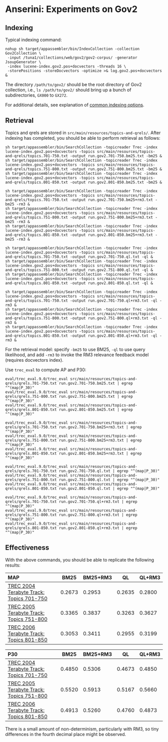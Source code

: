 # Anserini: Experiments on Gov2

## Indexing

Typical indexing command:

```
nohup sh target/appassembler/bin/IndexCollection -collection Gov2Collection \
 -input /tuna1/collections/web/gov2/gov2-corpus/ -generator JsoupGenerator \
 -index lucene-index.gov2.pos+docvectors -threads 16 \
 -storePositions -storeDocvectors -optimize >& log.gov2.pos+docvectors &
```

The directory `/path/to/gov2/` should be the root directory of Gov2 collection, i.e., `ls /path/to/gov2/` should bring up a bunch of subdirectories, `GX000` to `GX272`.

For additional details, see explanation of [common indexing options](common-indexing-options.md).

## Retrieval

Topics and qrels are stored in `src/main/resources/topics-and-qrels/`.
After indexing has completed, you should be able to perform retrieval as follows:

```
sh target/appassembler/bin/SearchCollection -topicreader Trec -index lucene-index.gov2.pos+docvectors -topics src/main/resources/topics-and-qrels/topics.701-750.txt -output run.gov2.701-750.bm25.txt -bm25 &
sh target/appassembler/bin/SearchCollection -topicreader Trec -index lucene-index.gov2.pos+docvectors -topics src/main/resources/topics-and-qrels/topics.751-800.txt -output run.gov2.751-800.bm25.txt -bm25 &
sh target/appassembler/bin/SearchCollection -topicreader Trec -index lucene-index.gov2.pos+docvectors -topics src/main/resources/topics-and-qrels/topics.801-850.txt -output run.gov2.801-850.bm25.txt -bm25 &

sh target/appassembler/bin/SearchCollection -topicreader Trec -index lucene-index.gov2.pos+docvectors -topics src/main/resources/topics-and-qrels/topics.701-750.txt -output run.gov2.701-750.bm25+rm3.txt -bm25 -rm3 &
sh target/appassembler/bin/SearchCollection -topicreader Trec -index lucene-index.gov2.pos+docvectors -topics src/main/resources/topics-and-qrels/topics.751-800.txt -output run.gov2.751-800.bm25+rm3.txt -bm25 -rm3 &
sh target/appassembler/bin/SearchCollection -topicreader Trec -index lucene-index.gov2.pos+docvectors -topics src/main/resources/topics-and-qrels/topics.801-850.txt -output run.gov2.801-850.bm25+rm3.txt -bm25 -rm3 &

sh target/appassembler/bin/SearchCollection -topicreader Trec -index lucene-index.gov2.pos+docvectors -topics src/main/resources/topics-and-qrels/topics.701-750.txt -output run.gov2.701-750.ql.txt -ql &
sh target/appassembler/bin/SearchCollection -topicreader Trec -index lucene-index.gov2.pos+docvectors -topics src/main/resources/topics-and-qrels/topics.751-800.txt -output run.gov2.751-800.ql.txt -ql &
sh target/appassembler/bin/SearchCollection -topicreader Trec -index lucene-index.gov2.pos+docvectors -topics src/main/resources/topics-and-qrels/topics.801-850.txt -output run.gov2.801-850.ql.txt -ql &

sh target/appassembler/bin/SearchCollection -topicreader Trec -index lucene-index.gov2.pos+docvectors -topics src/main/resources/topics-and-qrels/topics.701-750.txt -output run.gov2.701-750.ql+rm3.txt -ql -rm3 &
sh target/appassembler/bin/SearchCollection -topicreader Trec -index lucene-index.gov2.pos+docvectors -topics src/main/resources/topics-and-qrels/topics.751-800.txt -output run.gov2.751-800.ql+rm3.txt -ql -rm3 &
sh target/appassembler/bin/SearchCollection -topicreader Trec -index lucene-index.gov2.pos+docvectors -topics src/main/resources/topics-and-qrels/topics.801-850.txt -output run.gov2.801-850.ql+rm3.txt -ql -rm3 &
```

For the retrieval model: specify `-bm25` to use BM25, `-ql` to use query likelihood, and add `-rm3` to invoke the RM3 
relevance feedback model (requires docvectors index).

Use `trec_eval` to compute AP and P30:

```
eval/trec_eval.9.0/trec_eval src/main/resources/topics-and-qrels/qrels.701-750.txt run.gov2.701-750.bm25.txt | egrep "^(map|P_30)"
eval/trec_eval.9.0/trec_eval src/main/resources/topics-and-qrels/qrels.751-800.txt run.gov2.751-800.bm25.txt | egrep "^(map|P_30)"
eval/trec_eval.9.0/trec_eval src/main/resources/topics-and-qrels/qrels.801-850.txt run.gov2.801-850.bm25.txt | egrep "^(map|P_30)"

eval/trec_eval.9.0/trec_eval src/main/resources/topics-and-qrels/qrels.701-750.txt run.gov2.701-750.bm25+rm3.txt | egrep "^(map|P_30)"
eval/trec_eval.9.0/trec_eval src/main/resources/topics-and-qrels/qrels.751-800.txt run.gov2.751-800.bm25+rm3.txt | egrep "^(map|P_30)"
eval/trec_eval.9.0/trec_eval src/main/resources/topics-and-qrels/qrels.801-850.txt run.gov2.801-850.bm25+rm3.txt | egrep "^(map|P_30)"

eval/trec_eval.9.0/trec_eval src/main/resources/topics-and-qrels/qrels.701-750.txt run.gov2.701-750.ql.txt | egrep "^(map|P_30)"
eval/trec_eval.9.0/trec_eval src/main/resources/topics-and-qrels/qrels.751-800.txt run.gov2.751-800.ql.txt | egrep "^(map|P_30)"
eval/trec_eval.9.0/trec_eval src/main/resources/topics-and-qrels/qrels.801-850.txt run.gov2.801-850.ql.txt | egrep "^(map|P_30)"

eval/trec_eval.9.0/trec_eval src/main/resources/topics-and-qrels/qrels.701-750.txt run.gov2.701-750.ql+rm3.txt | egrep "^(map|P_30)"
eval/trec_eval.9.0/trec_eval src/main/resources/topics-and-qrels/qrels.751-800.txt run.gov2.751-800.ql+rm3.txt | egrep "^(map|P_30)"
eval/trec_eval.9.0/trec_eval src/main/resources/topics-and-qrels/qrels.801-850.txt run.gov2.801-850.ql+rm3.txt | egrep "^(map|P_30)"
```

## Effectiveness

With the above commands, you should be able to replicate the following results:

MAP                                                                                     | BM25   |BM25+RM3| QL     | QL+RM3
:---------------------------------------------------------------------------------------|--------|--------|--------|--------
[TREC 2004 Terabyte Track: Topics 701-750](http://trec.nist.gov/data/terabyte04.html)   | 0.2673 | 0.2953 | 0.2635 | 0.2800
[TREC 2005 Terabyte Track: Topics 751-800](http://trec.nist.gov/data/terabyte05.html)   | 0.3365 | 0.3837 | 0.3263 | 0.3627
[TREC 2006 Terabyte Track: Topics 801-850](http://trec.nist.gov/data/terabyte06.html)   | 0.3053 | 0.3411 | 0.2955 | 0.3199


P30                                                                                     | BM25   |BM25+RM3|  QL    | QL+RM3
:---------------------------------------------------------------------------------------|--------|--------|--------|--------
[TREC 2004 Terabyte Track: Topics 701-750](http://trec.nist.gov/data/terabyte04.html)   | 0.4850 | 0.5306 | 0.4673 | 0.4850
[TREC 2005 Terabyte Track: Topics 751-800](http://trec.nist.gov/data/terabyte05.html)   | 0.5520 | 0.5913 | 0.5167 | 0.5660
[TREC 2006 Terabyte Track: Topics 801-850](http://trec.nist.gov/data/terabyte06.html)   | 0.4913 | 0.5260 | 0.4760 | 0.4873

There is a small amount of non-determinism, particularly with RM3, so tiny differences in the fourth decimal place might be observed.
